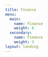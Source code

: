 ```yaml
---
title: Finance
menu:
  main:
    name: Finance
    weight: 6
  secondary:
    name: Finance
    weight: 3
layout: landing
---
```


